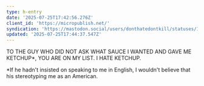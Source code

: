 ```yaml
---
type: h-entry
date: '2025-07-25T17:42:56.276Z'
client_id: 'https://micropublish.net/'
syndication: 'https://mastodon.social/users/donthatedontkill/statuses/114915112820669777'
updated: '2025-07-25T17:44:37.547Z'
---
```

TO THE GUY WHO DID NOT ASK WHAT SAUCE I WANTED AND GAVE ME KETCHUP*, YOU ARE ON MY LIST. I HATE KETCHUP.

*If he hadn't insisted on speaking to me in English, I wouldn't believe that his stereotyping me as an American.
